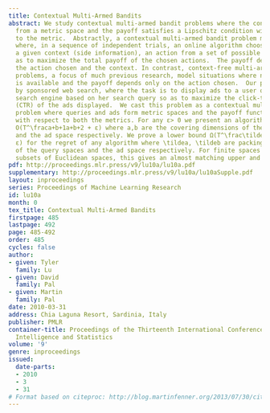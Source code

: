 ```yaml
---
title: Contextual Multi-Armed Bandits
abstract: We study contextual multi-armed bandit problems where the context comes
  from a metric space and the payoff satisfies a Lipschitz condition with respect
  to the metric.  Abstractly, a contextual multi-armed bandit problem models a situation
  where, in a sequence of independent trials, an online algorithm chooses, based on
  a given context (side information), an action from a set of possible actions so
  as to maximize the total payoff of the chosen actions.  The payoff depends on both
  the action chosen and the context. In contrast, context-free multi-armed bandit
  problems, a focus of much previous research, model situations where no side information
  is available and the payoff depends only on the action chosen.  Our problem is motivated
  by sponsored web search, where the task is to display ads to a user of an Internet
  search engine based on her search query so as to maximize the click-through rate
  (CTR) of the ads displayed.  We cast this problem as a contextual multi-armed bandit
  problem where queries and ads form metric spaces and the payoff function is Lipschitz
  with respect to both the metrics. For any ε> 0 we present an algorithm with regret
  O(T^\fraca+b+1a+b+2 + ε) where a,b are the covering dimensions of the query space
  and the ad space respectively. We prove a lower bound Ω(T^\frac\tildea+\tildeb+1\tildea+\tildeb+2
  ε) for the regret of any algorithm where \tildea, \tildeb are packing dimensions
  of the query spaces and the ad space respectively. For finite spaces or convex bounded
  subsets of Euclidean spaces, this gives an almost matching upper and lower bound.
pdf: http://proceedings.mlr.press/v9/lu10a/lu10a.pdf
supplementary: http://proceedings.mlr.press/v9/lu10a/lu10aSupple.pdf
layout: inproceedings
series: Proceedings of Machine Learning Research
id: lu10a
month: 0
tex_title: Contextual Multi-Armed Bandits
firstpage: 485
lastpage: 492
page: 485-492
order: 485
cycles: false
author:
- given: Tyler
  family: Lu
- given: David
  family: Pal
- given: Martin
  family: Pal
date: 2010-03-31
address: Chia Laguna Resort, Sardinia, Italy
publisher: PMLR
container-title: Proceedings of the Thirteenth International Conference on Artificial
  Intelligence and Statistics
volume: '9'
genre: inproceedings
issued:
  date-parts:
  - 2010
  - 3
  - 31
# Format based on citeproc: http://blog.martinfenner.org/2013/07/30/citeproc-yaml-for-bibliographies/
---
```


